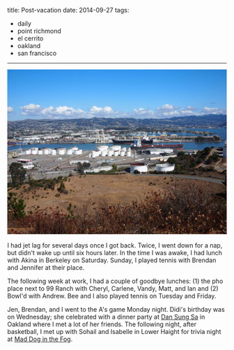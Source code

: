 title: Post-vacation
date: 2014-09-27
tags:
- daily
- point richmond
- el cerrito
- oakland
- san francisco
---

![View from the top of the hill I'd often run up in Point Richmond.](/images/richmond-marina-bay.jpg)

I had jet lag for several days once I got back. Twice, I went down for a nap, but didn't wake up until six hours later. In the time I was awake, I had lunch with Akina in Berkeley on Saturday. Sunday, I played tennis with Brendan and Jennifer at their place.

The following week at work, I had a couple of goodbye lunches: (1) the pho place next to 99 Ranch with Cheryl, Carlene, Vandy, Matt, and Ian and (2) Bowl'd with Andrew. Bee and I also played tennis on Tuesday and Friday.

Jen, Brendan, and I went to the A's game Monday night. Didi's birthday was on Wednesday; she celebrated with a dinner party at [Dan Sung Sa](http://www.yelp.com/biz/dan-sung-sa-oakland) in Oakland where I met a lot of her friends. The following night, after basketball, I met up with Sohail and Isabelle in Lower Haight for trivia night at [Mad Dog in the Fog](http://www.yelp.com/biz/mad-dog-in-the-fog-san-francisco).
